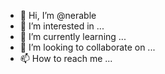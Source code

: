 - 👋 Hi, I’m @nerable
- 👀 I’m interested in ...
- 🌱 I’m currently learning ...
- 💞️ I’m looking to collaborate on ...
- 📫 How to reach me ...

<!---
nerable/nerable is a ✨ special ✨ repository because its `README.md` (this file) appears on your GitHub profile.
You can click the Preview link to take a look at your changes.
--->
